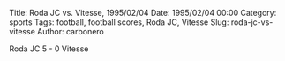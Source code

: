 Title: Roda JC vs. Vitesse, 1995/02/04
Date: 1995/02/04 00:00
Category: sports
Tags: football, football scores, Roda JC, Vitesse
Slug: roda-jc-vs-vitesse
Author: carbonero


Roda JC 5 - 0 Vitesse

